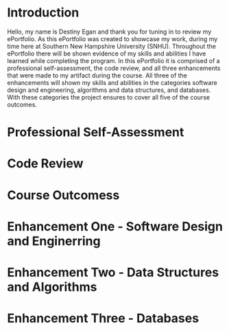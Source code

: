 # Introduction

Hello, my name is Destiny Egan and thank you for tuning in to review my ePortfolio. As this ePortfolio was created to showcase my work, during my time here at Southern New Hampshire University (SNHU). Throughout the ePortfolio there will be shown evidence of my skills and abilities I have learned while completing the program. In this ePortfolio it is comprised of a professional self-assessment, the code review, and all three enhancements that were made to my artifact during the course. All three of the enhancements will shown my skills and abilities in the categories software design and engineering, algorithms and data structures, and databases. With these categories the project ensures to cover all five of the course outcomes.



# Professional Self-Assessment

# Code Review

# Course Outcomess

# Enhancement One - Software Design and Enginerring

# Enhancement Two - Data Structures and Algorithms

# Enhancement Three - Databases
